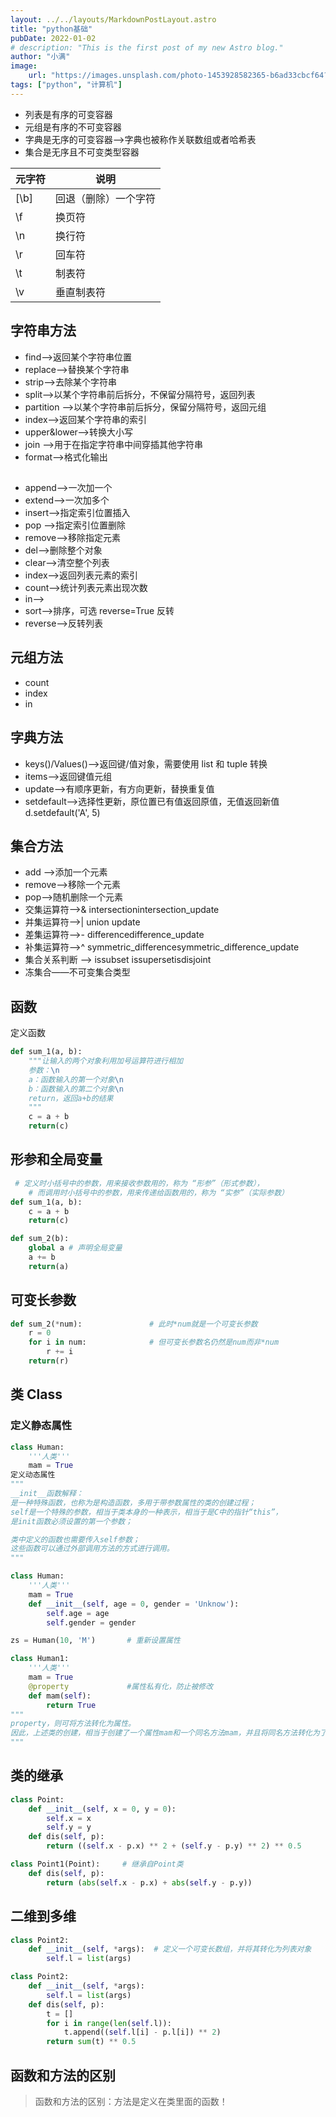 ```yaml
---
layout: ../../layouts/MarkdownPostLayout.astro
title: "python基础"
pubDate: 2022-01-02
# description: "This is the first post of my new Astro blog."
author: "小满"
image:
    url: "https://images.unsplash.com/photo-1453928582365-b6ad33cbcf64?ixlib=rb-4.0.3&ixid=MnwxMjA3fDB8MHxwaG90by1wYWdlfHx8fGVufDB8fHx8&auto=format&fit=crop&w=1473&q=80"
tags: ["python", "计算机"]
---
```


-   列表是有序的可变容器
-   元组是有序的不可变容器
-   字典是无序的可变容器-->字典也被称作关联数组或者哈希表
-   集合是无序且不可变类型容器

| 元字符 | 说明                 |
| ------ | -------------------- |
| [\b]   | 回退（删除）一个字符 |
| \f     | 换页符               |
| \n     | 换行符               |
| \r     | 回车符               |
| \t     | 制表符               |
| \v     | 垂直制表符           |

## 字符串方法

-   find-->返回某个字符串位置
-   replace-->替换某个字符串
-   strip-->去除某个字符串
-   split-->以某个字符串前后拆分，不保留分隔符号，返回列表
-   partition -->以某个字符串前后拆分，保留分隔符号，返回元组
-   index-->返回某个字符串的索引
-   upper&lower-->转换大小写
-   join -->用于在指定字符串中间穿插其他字符串
-   format-->格式化输出

##

-   append-->一次加一个
-   extend-->一次加多个
-   insert-->指定索引位置插入
-   pop -->指定索引位置删除
-   remove-->移除指定元素
-   del-->删除整个对象
-   clear-->清空整个列表
-   index-->返回列表元素的索引
-   count-->统计列表元素出现次数
-   in-->
-   sort-->排序，可选 reverse=True 反转
-   reverse-->反转列表

## 元组方法

-   count
-   index
-   in

## 字典方法

-   keys()/Values()-->返回键/值对象，需要使用 list 和 tuple 转换
-   items-->返回键值元组
-   update-->有顺序更新，有方向更新，替换重复值
-   setdefault-->选择性更新，原位置已有值返回原值，无值返回新值 d.setdefault('A', 5)

## 集合方法

-   add -->添加一个元素
-   remove-->移除一个元素
-   pop-->随机删除一个元素
-   交集运算符-->& intersectionintersection_update
-   并集运算符-->| union update
-   差集运算符-->- differencedifference_update
-   补集运算符-->^ symmetric_differencesymmetric_difference_update
-   集合关系判断 --> issubset issupersetisdisjoint
-   冻集合——不可变集合类型

## 函数

定义函数

```python
def sum_1(a, b):
    """让输入的两个对象利用加号运算符进行相加
    参数：\n
    a：函数输入的第一个对象\n
    b：函数输入的第二个对象\n
    return，返回a+b的结果
    """
    c = a + b
    return(c)
```

## 形参和全局变量

```python
 # 定义时小括号中的参数，用来接收参数用的，称为 “形参”（形式参数），
    # 而调用时小括号中的参数，用来传递给函数用的，称为 “实参”（实际参数）
def sum_1(a, b):
    c = a + b
    return(c)

def sum_2(b):
    global a # 声明全局变量
    a += b
    return(a)
```

## 可变长参数

```python
def sum_2(*num):               # 此时*num就是一个可变长参数
    r = 0
    for i in num:              # 但可变长参数名仍然是num而非*num
        r += i
    return(r)
```

## 类 Class

### 定义静态属性

```python
class Human:
    '''人类'''
    mam = True
定义动态属性
"""
__init__函数解释：
是一种特殊函数，也称为是构造函数，多用于带参数属性的类的创建过程；
self是一个特殊的参数，相当于类本身的一种表示，相当于是C中的指针“this”，
是init函数必须设置的第一个参数；

类中定义的函数也需要传入self参数；
这些函数可以通过外部调用方法的方式进行调用。
"""

class Human:
    '''人类'''
    mam = True
    def __init__(self, age = 0, gender = 'Unknow'):
        self.age = age
        self.gender = gender

zs = Human(10, 'M')       # 重新设置属性

class Human1:
    '''人类'''
    mam = True
    @property             #属性私有化，防止被修改
    def mam(self):
        return True
"""
property，则可将方法转化为属性。
因此，上述类的创建，相当于创建了一个属性mam和一个同名方法mam，并且将同名方法转化为了属性
"""
```

## 类的继承

```python
class Point:
    def __init__(self, x = 0, y = 0):
        self.x = x
        self.y = y
    def dis(self, p):
        return ((self.x - p.x) ** 2 + (self.y - p.y) ** 2) ** 0.5

class Point1(Point):     # 继承自Point类
    def dis(self, p):
        return (abs(self.x - p.x) + abs(self.y - p.y))
```

## 二维到多维

```python
class Point2:
    def __init__(self, *args):  # 定义一个可变长数组，并将其转化为列表对象
        self.l = list(args)

class Point2:
    def __init__(self, *args):
        self.l = list(args)
    def dis(self, p):
        t = []
        for i in range(len(self.l)):
            t.append((self.l[i] - p.l[i]) ** 2)
        return sum(t) ** 0.5
```

## 函数和方法的区别

> 函数和方法的区别：方法是定义在类里面的函数！

